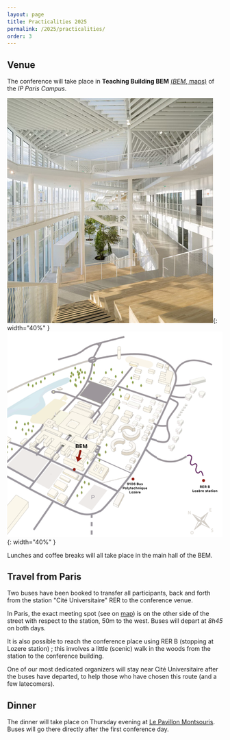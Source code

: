 ```yaml
---
layout: page
title: Practicalities 2025
permalink: /2025/practicalities/
order: 3
---
```



## Venue

The conference will take place in **Teaching Building BEM** 
[(*BEM*, maps)](https://maps.app.goo.gl/Fcht925J3WW357LLA) of the *IP Paris Campus*.

![Todo BEM](/assets/2025/atrium2.jpeg){: width="40%" } ![Plan](/assets/2025/plan.png){: width="40%" }

Lunches and coffee breaks will all take place in the main hall of the BEM.

## Travel from Paris

Two buses have been booked to transfer all participants, back and forth from the station "Cité Universitaire" RER to the conference venue.

In Paris, the exact meeting spot (see on [map](https://maps.app.goo.gl/TeHYLJZpG5W8Cp6B7)) is on the other side of the street with respect to the station, 50m to the west. Buses will depart at _8h45_ on both days.

It is also possible to reach the conference place using RER B (stopping at Lozere station) ; this involves a little (scenic) walk in the woods from the station to the conference building.

One of our most dedicated organizers will stay near Cité Universitaire after the buses have departed, to help those who have chosen this route (and a few latecomers).

## Dinner

The dinner will take place on Thursday evening at [Le Pavillon Montsouris](https://pavillon-montsouris.paris/). Buses will go there directly after the first conference day.


